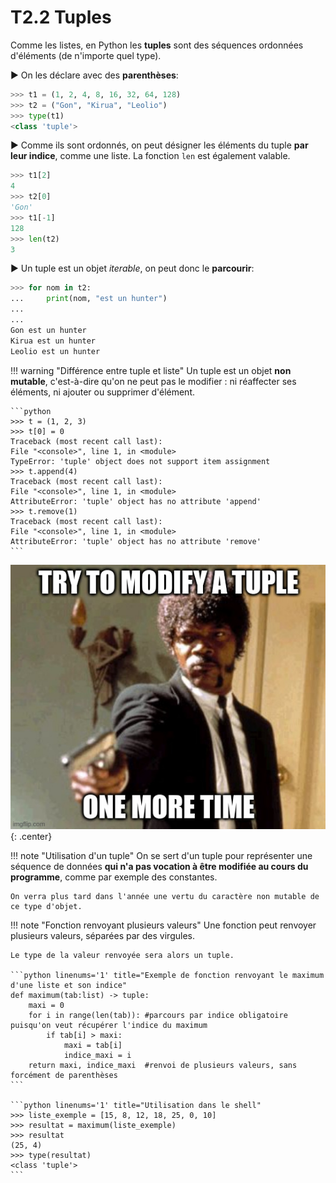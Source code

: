 # T2.2 Tuples

Comme les listes, en Python les **tuples** sont des séquences ordonnées d'éléments (de n'importe quel type).

▶ On les déclare avec des **parenthèses**:

```python
>>> t1 = (1, 2, 4, 8, 16, 32, 64, 128)
>>> t2 = ("Gon", "Kirua", "Leolio")
>>> type(t1)
<class 'tuple'>
```

▶ Comme ils sont ordonnés, on peut désigner les éléments du tuple **par leur indice**, comme une liste. La fonction `len` est également valable.

```python 
>>> t1[2]
4
>>> t2[0]
'Gon'
>>> t1[-1]
128
>>> len(t2)
3
```

▶ Un tuple est un objet *iterable*, on peut donc le **parcourir**:
```python
>>> for nom in t2:
...     print(nom, "est un hunter")
...     
... 
Gon est un hunter
Kirua est un hunter
Leolio est un hunter
```

!!! warning "Différence entre tuple et liste"
    Un tuple est un objet **non mutable**, c'est-à-dire qu'on ne peut pas le modifier : ni réaffecter ses éléments, ni ajouter ou supprimer d'élément.

    ```python
    >>> t = (1, 2, 3)
    >>> t[0] = 0
    Traceback (most recent call last):
    File "<console>", line 1, in <module>
    TypeError: 'tuple' object does not support item assignment
    >>> t.append(4)
    Traceback (most recent call last):
    File "<console>", line 1, in <module>
    AttributeError: 'tuple' object has no attribute 'append'
    >>> t.remove(1)
    Traceback (most recent call last):
    File "<console>", line 1, in <module>
    AttributeError: 'tuple' object has no attribute 'remove'    
    ```

![](../images/tuple_meme.jpg){: .center} 

!!! note "Utilisation d'un tuple"
    On se sert d'un tuple pour représenter une séquence de données **qui n'a pas vocation à être modifiée au cours du programme**, comme par exemple des constantes.

    On verra plus tard dans l'année une vertu du caractère non mutable de ce type d'objet.


!!! note "Fonction renvoyant plusieurs valeurs"
    Une fonction peut renvoyer plusieurs valeurs, séparées par des virgules.

    Le type de la valeur renvoyée sera alors un tuple.

    ```python linenums='1' title="Exemple de fonction renvoyant le maximum d'une liste et son indice"
    def maximum(tab:list) -> tuple:
        maxi = 0
        for i in range(len(tab)): #parcours par indice obligatoire puisqu'on veut récupérer l'indice du maximum
            if tab[i] > maxi:
                maxi = tab[i]
                indice_maxi = i
        return maxi, indice_maxi  #renvoi de plusieurs valeurs, sans forcément de parenthèses
    ```

    ```python linenums='1' title="Utilisation dans le shell"
    >>> liste_exemple = [15, 8, 12, 18, 25, 0, 10]
    >>> resultat = maximum(liste_exemple)
    >>> resultat
    (25, 4)
    >>> type(resultat)
    <class 'tuple'>
    ```
    
    